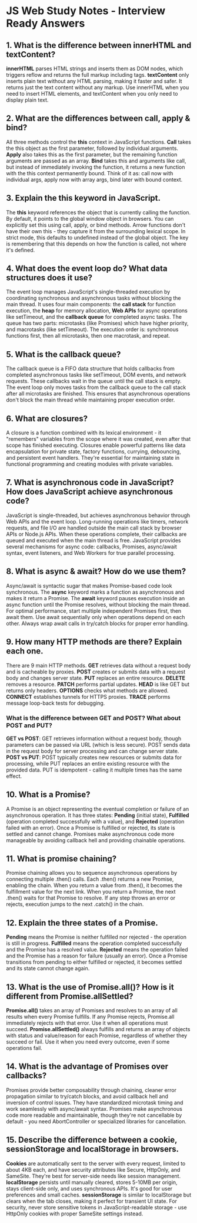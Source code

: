 # JS Web Study Notes - Interview Ready Answers

## 1. What is the difference between innerHTML and textContent?

**innerHTML** parses HTML strings and inserts them as DOM nodes, which triggers reflow and returns the full markup including tags. **textContent** only inserts plain text without any HTML parsing, making it faster and safer. It returns just the text content without any markup. Use innerHTML when you need to insert HTML elements, and textContent when you only need to display plain text.

## 2. What are the differences between call, apply & bind?

All three methods control the **this** context in JavaScript functions. **Call** takes the this object as the first parameter, followed by individual arguments. **Apply** also takes this as the first parameter, but the remaining function arguments are passed as an array. **Bind** takes this and arguments like call, but instead of immediately invoking the function, it returns a new function with the this context permanently bound. Think of it as: call now with individual args, apply now with array args, bind later with bound context.

## 3. Explain the this keyword in JavaScript.

The **this** keyword references the object that is currently calling the function. By default, it points to the global window object in browsers. You can explicitly set this using call, apply, or bind methods. Arrow functions don't have their own this - they capture it from the surrounding lexical scope. In strict mode, this defaults to undefined instead of the global object. The key is remembering that this depends on how the function is called, not where it's defined.

## 4. What does the event loop do? What data structures does it use?

The event loop manages JavaScript's single-threaded execution by coordinating synchronous and asynchronous tasks without blocking the main thread. It uses four main components: the **call stack** for function execution, the **heap** for memory allocation, **Web APIs** for async operations like setTimeout, and the **callback queue** for completed async tasks. The queue has two parts: microtasks (like Promises) which have higher priority, and macrotasks (like setTimeout). The execution order is: synchronous functions first, then all microtasks, then one macrotask, and repeat.

## 5. What is the callback queue?

The callback queue is a FIFO data structure that holds callbacks from completed asynchronous tasks like setTimeout, DOM events, and network requests. These callbacks wait in the queue until the call stack is empty. The event loop only moves tasks from the callback queue to the call stack after all microtasks are finished. This ensures that asynchronous operations don't block the main thread while maintaining proper execution order.

## 6. What are closures?

A closure is a function combined with its lexical environment - it "remembers" variables from the scope where it was created, even after that scope has finished executing. Closures enable powerful patterns like data encapsulation for private state, factory functions, currying, debouncing, and persistent event handlers. They're essential for maintaining state in functional programming and creating modules with private variables.

## 7. What is asynchronous code in JavaScript? How does JavaScript achieve asynchronous code?

JavaScript is single-threaded, but achieves asynchronous behavior through Web APIs and the event loop. Long-running operations like timers, network requests, and file I/O are handled outside the main call stack by browser APIs or Node.js APIs. When these operations complete, their callbacks are queued and executed when the main thread is free. JavaScript provides several mechanisms for async code: callbacks, Promises, async/await syntax, event listeners, and Web Workers for true parallel processing.

## 8. What is async & await? How do we use them?

Async/await is syntactic sugar that makes Promise-based code look synchronous. The **async** keyword marks a function as asynchronous and makes it return a Promise. The **await** keyword pauses execution inside an async function until the Promise resolves, without blocking the main thread. For optimal performance, start multiple independent Promises first, then await them. Use await sequentially only when operations depend on each other. Always wrap await calls in try/catch blocks for proper error handling.

## 9. How many HTTP methods are there? Explain each one.

There are 9 main HTTP methods. **GET** retrieves data without a request body and is cacheable by proxies. **POST** creates or submits data with a request body and changes server state. **PUT** replaces an entire resource. **DELETE** removes a resource. **PATCH** performs partial updates. **HEAD** is like GET but returns only headers. **OPTIONS** checks what methods are allowed. **CONNECT** establishes tunnels for HTTPS proxies. **TRACE** performs message loop-back tests for debugging.

### What is the difference between GET and POST? What about POST and PUT?

**GET vs POST**: GET retrieves information without a request body, though parameters can be passed via URL (which is less secure). POST sends data in the request body for server processing and can change server state. **POST vs PUT**: POST typically creates new resources or submits data for processing, while PUT replaces an entire existing resource with the provided data. PUT is idempotent - calling it multiple times has the same effect.

## 10. What is a Promise?

A Promise is an object representing the eventual completion or failure of an asynchronous operation. It has three states: **Pending** (initial state), **Fulfilled** (operation completed successfully with a value), and **Rejected** (operation failed with an error). Once a Promise is fulfilled or rejected, its state is settled and cannot change. Promises make asynchronous code more manageable by avoiding callback hell and providing chainable operations.

## 11. What is promise chaining?

Promise chaining allows you to sequence asynchronous operations by connecting multiple .then() calls. Each .then() returns a new Promise, enabling the chain. When you return a value from .then(), it becomes the fulfillment value for the next link. When you return a Promise, the next .then() waits for that Promise to resolve. If any step throws an error or rejects, execution jumps to the next .catch() in the chain.

## 12. Explain the three states of a Promise.

**Pending** means the Promise is neither fulfilled nor rejected - the operation is still in progress. **Fulfilled** means the operation completed successfully and the Promise has a resolved value. **Rejected** means the operation failed and the Promise has a reason for failure (usually an error). Once a Promise transitions from pending to either fulfilled or rejected, it becomes settled and its state cannot change again.

## 13. What is the use of Promise.all()? How is it different from Promise.allSettled?

**Promise.all()** takes an array of Promises and resolves to an array of all results when every Promise fulfills. If any Promise rejects, Promise.all immediately rejects with that error. Use it when all operations must succeed. **Promise.allSettled()** always fulfills and returns an array of objects with status and value/reason for each Promise, regardless of whether they succeed or fail. Use it when you need every outcome, even if some operations fail.

## 14. What is the advantage of Promises over callbacks?

Promises provide better composability through chaining, cleaner error propagation similar to try/catch blocks, and avoid callback hell and inversion of control issues. They have standardized microtask timing and work seamlessly with async/await syntax. Promises make asynchronous code more readable and maintainable, though they're not cancellable by default - you need AbortController or specialized libraries for cancellation.

## 15. Describe the difference between a cookie, sessionStorage and localStorage in browsers.

**Cookies** are automatically sent to the server with every request, limited to about 4KB each, and have security attributes like Secure, HttpOnly, and SameSite. They're best for server-side needs like session management. **localStorage** persists until manually cleared, stores 5-10MB per origin, stays client-side only, and uses synchronous APIs. It's good for user preferences and small caches. **sessionStorage** is similar to localStorage but clears when the tab closes, making it perfect for transient UI state. For security, never store sensitive tokens in JavaScript-readable storage - use HttpOnly cookies with proper SameSite settings instead.
